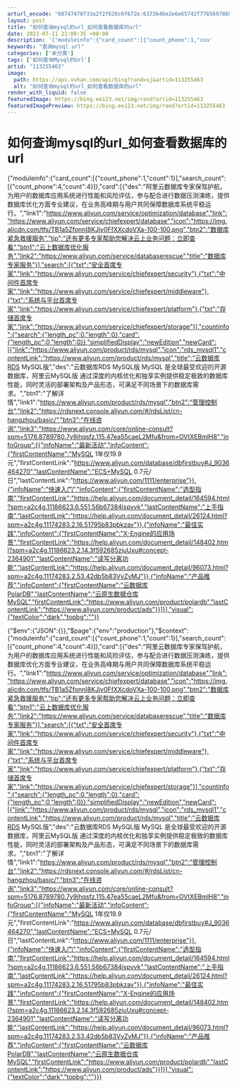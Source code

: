 ```yaml
---
arturl_encode: "68747470733a2f2f626c6f672e:6373646e2e6e65742f77656978696e5f32393434363532392f:61727469636c652f64657461696c732f313133323535343633"
layout: post
title: "如何查询mysql的url_如何查看数据库的url"
date: 2023-07-11 21:09:35 +08:00
description: '{"moduleinfo":{"card_count":[{"count_phone":1,"cou'
keywords: "查询mysql url"
categories: ['未分类']
tags: ['如何查询Mysql的Url']
artid: "113255463"
image:
  path: https://api.vvhan.com/api/bing?rand=sj&artid=113255463
  alt: "如何查询mysql的url_如何查看数据库的url"
render_with_liquid: false
featuredImage: https://bing.ee123.net/img/rand?artid=113255463
featuredImagePreview: https://bing.ee123.net/img/rand?artid=113255463
---
```


# 如何查询mysql的url_如何查看数据库的url

{"moduleinfo":{"card_count":[{"count_phone":1,"count":1}],"search_count":[{"count_phone":4,"count":4}]},"card":[{"des":"阿里云数据库专家保驾护航，为用户的数据库应用系统进行性能和风险评估，参与配合进行数据压测演练，提供数据库优化方面专业建议，在业务高峰期与用户共同保障数据库系统平稳运行。","link1":"https://www.aliyun.com/service/optimization/database","link":"https://www.aliyun.com/service/chiefexpert/database","icon":"https://img.alicdn.com/tfs/TB1a5ZfonnI8KJjy0FfXXcdoVXa-100-100.png","btn2":"数据库紧急救援服务","tip":"还有更多专家帮助您解决云上业务问题：立即查看","btn1":"云上数据库优化服务","link2":"https://www.aliyun.com/service/databaserescue","title":"数据库专家服务"}],"search":[{"txt":"安全首席专家","link":"https://www.aliyun.com/service/chiefexpert/security"},{"txt":"中间件首席专家","link":"https://www.aliyun.com/service/chiefexpert/middleware"},{"txt":"系统与平台首席专家","link":"https://www.aliyun.com/service/chiefexpert/platform"},{"txt":"存储首席专家","link":"https://www.aliyun.com/service/chiefexpert/storage"}],"countinfo":{"search":{"length_pc":0,"length":0},"card":{"length_pc":0,"length":0}},"simplifiedDisplay":"newEdition","newCard":[{"link":"https://www.aliyun.com/product/rds/mysql","icon":"rds_mysql1","contentLink":"https://www.aliyun.com/product/rds/mysql","title":"云数据库RDS MySQL版","des":"云数据库RDS MySQL版 MySQL 是全球最受欢迎的开源数据库，阿里云MySQL版 通过深度的内核优化和独享实例提供稳定极致的数据库性能，同时灵活的部署架构及产品形态，可满足不同场景下的数据库需求。","btn1":"了解详情","link1":"https://www.aliyun.com/product/rds/mysql","btn2":"管理控制台","link2":"https://rdsnext.console.aliyun.com/#/rdsList/cn-hangzhou/basic/","btn3":"在线咨询","link3":"https://www.aliyun.com/core/online-consult?spm=5176.8789780.7y9jhqsfz.115.47ea55caeL2Mfu&from=OVtXEBmlH8","infoGroup":[{"infoName":"最新活动","infoContent":{"firstContentName":"MySQL 1年仅19.9元","firstContentLink":"https://www.aliyun.com/database/dbfirstbuy#J_9036464270","lastContentName":"ECS+MySQL 0.7元/日","lastContentLink":"https://www.aliyun.com/1111/enterprise"}},{"infoName":"快速入门","infoContent":{"firstContentName":"选型指南","firstContentLink":"https://help.aliyun.com/document_detail/164594.html?spm=a2c4g.11186623.6.551.56b67384ispvvk","lastContentName":"上手指南","lastContentLink":"https://help.aliyun.com/document_detail/26124.html?spm=a2c4g.11174283.2.16.51795b83pbkzav"}},{"infoName":"最佳实践","infoContent":{"firstContentName":"X-Engine的应用场景","firstContentLink":"https://help.aliyun.com/document_detail/148402.html?spm=a2c4g.11186623.2.14.3f592685zjuUxu#concept-2364901","lastContentName":"读写分离功能","lastContentLink":"https://help.aliyun.com/document_detail/96073.html?spm=a2c4g.11174283.2.53.42db5b83VvZvMJ"}},{"infoName":"产品推荐","infoContent":{"firstContentName":"云数据库PolarDB","lastContentName":"云原生数据仓库MySQL","firstContentLink":"https://www.aliyun.com/product/polardb","lastContentLink":"https://www.aliyun.com/product/ads"}}]}],"visual":{"textColor":"dark","topbg":""}}

{"$env":{"JSON":{}},"$page":{"env":"production"},"$context":{"moduleinfo":{"card_count":[{"count_phone":1,"count":1}],"search_count":[{"count_phone":4,"count":4}]},"card":[{"des":"阿里云数据库专家保驾护航，为用户的数据库应用系统进行性能和风险评估，参与配合进行数据压测演练，提供数据库优化方面专业建议，在业务高峰期与用户共同保障数据库系统平稳运行。","link1":"https://www.aliyun.com/service/optimization/database","link":"https://www.aliyun.com/service/chiefexpert/database","icon":"https://img.alicdn.com/tfs/TB1a5ZfonnI8KJjy0FfXXcdoVXa-100-100.png","btn2":"数据库紧急救援服务","tip":"还有更多专家帮助您解决云上业务问题：立即查看","btn1":"云上数据库优化服务","link2":"https://www.aliyun.com/service/databaserescue","title":"数据库专家服务"}],"search":[{"txt":"安全首席专家","link":"https://www.aliyun.com/service/chiefexpert/security"},{"txt":"中间件首席专家","link":"https://www.aliyun.com/service/chiefexpert/middleware"},{"txt":"系统与平台首席专家","link":"https://www.aliyun.com/service/chiefexpert/platform"},{"txt":"存储首席专家","link":"https://www.aliyun.com/service/chiefexpert/storage"}],"countinfo":{"search":{"length_pc":0,"length":0},"card":{"length_pc":0,"length":0}},"simplifiedDisplay":"newEdition","newCard":[{"link":"https://www.aliyun.com/product/rds/mysql","icon":"rds_mysql1","contentLink":"https://www.aliyun.com/product/rds/mysql","title":"云数据库RDS MySQL版","des":"云数据库RDS MySQL版 MySQL 是全球最受欢迎的开源数据库，阿里云MySQL版 通过深度的内核优化和独享实例提供稳定极致的数据库性能，同时灵活的部署架构及产品形态，可满足不同场景下的数据库需求。","btn1":"了解详情","link1":"https://www.aliyun.com/product/rds/mysql","btn2":"管理控制台","link2":"https://rdsnext.console.aliyun.com/#/rdsList/cn-hangzhou/basic/","btn3":"在线咨询","link3":"https://www.aliyun.com/core/online-consult?spm=5176.8789780.7y9jhqsfz.115.47ea55caeL2Mfu&from=OVtXEBmlH8","infoGroup":[{"infoName":"最新活动","infoContent":{"firstContentName":"MySQL 1年仅19.9元","firstContentLink":"https://www.aliyun.com/database/dbfirstbuy#J_9036464270","lastContentName":"ECS+MySQL 0.7元/日","lastContentLink":"https://www.aliyun.com/1111/enterprise"}},{"infoName":"快速入门","infoContent":{"firstContentName":"选型指南","firstContentLink":"https://help.aliyun.com/document_detail/164594.html?spm=a2c4g.11186623.6.551.56b67384ispvvk","lastContentName":"上手指南","lastContentLink":"https://help.aliyun.com/document_detail/26124.html?spm=a2c4g.11174283.2.16.51795b83pbkzav"}},{"infoName":"最佳实践","infoContent":{"firstContentName":"X-Engine的应用场景","firstContentLink":"https://help.aliyun.com/document_detail/148402.html?spm=a2c4g.11186623.2.14.3f592685zjuUxu#concept-2364901","lastContentName":"读写分离功能","lastContentLink":"https://help.aliyun.com/document_detail/96073.html?spm=a2c4g.11174283.2.53.42db5b83VvZvMJ"}},{"infoName":"产品推荐","infoContent":{"firstContentName":"云数据库PolarDB","lastContentName":"云原生数据仓库MySQL","firstContentLink":"https://www.aliyun.com/product/polardb","lastContentLink":"https://www.aliyun.com/product/ads"}}]}],"visual":{"textColor":"dark","topbg":""}}}